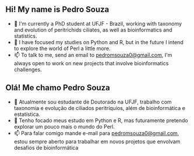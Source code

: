 ## Hi! My name is Pedro Souza

- 🔭 I'm currently a PhD student at UFJF - Brazil, working with taxonomy and evolution of peritrichids ciliates, as well as bioinformatics and statistics.
- 🌱 I have focused my studies on Python and R, but in the future I intend to explore the world of Perl a little more.
- 📫 To talk to me, send an email to pedromsouza0@gmail.com, I'm always open to work on new projects that involve bioinformatics challenges.

## Olá! Me chamo Pedro Souza

- 🔭 Atualmente sou estudante de Doutorado na UFJF, trabalho com taxonomia e evolução de ciliados peritríquios, além de bioinformática e estatística.  
- 🌱 Tenho focado meus estudo em Python e R, mas futuramente pretendo explorar um pouco mais o mundo do Perl.
- 📫 Para falar comigo mande e-mail para pedromsouza0@gmail.com, estou sempre aberto para trabalhar em novos projetos que envolvam desafios de bioinformática
